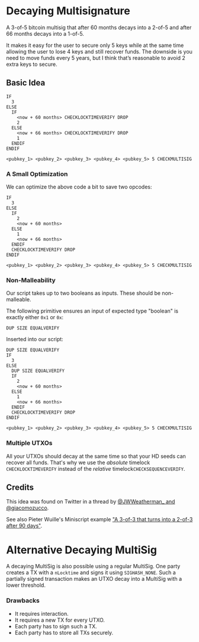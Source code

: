# Decaying Multisignature 

A 3-of-5 bitcoin multisig that after 60 months decays into a 2-of-5 and after 66 months decays into a 1-of-5.
 
It makes it easy for the user to secure only 5 keys while at the same time allowing the user to lose 4 keys and still recover funds.
The downside is you need to move funds every 5 years, but I think that’s reasonable to avoid 2 extra keys to secure.

## Basic Idea
```
IF
  3
ELSE
  IF
    <now + 60 months> CHECKLOCKTIMEVERIFY DROP
    2
  ELSE
    <now + 66 months> CHECKLOCKTIMEVERIFY DROP
    1
  ENDIF
ENDIF

<pubkey_1> <pubkey_2> <pubkey_3> <pubkey_4> <pubkey_5> 5 CHECKMULTISIG
```

### A Small Optimization
We can optimize the above code a bit to save two opcodes:
```
IF
  3
ELSE
  IF
    2
    <now + 60 months>
  ELSE
    1
    <now + 66 months>
  ENDIF
  CHECKLOCKTIMEVERIFY DROP
ENDIF

<pubkey_1> <pubkey_2> <pubkey_3> <pubkey_4> <pubkey_5> 5 CHECKMULTISIG
```

### Non-Malleability 
Our script takes up to two booleans as inputs. These should be non-malleable.

The following primitive ensures an input of expected type "boolean" is exactly either `0x1` or `0x`:

```
DUP SIZE EQUALVERIFY
```

Inserted into our script:
```
DUP SIZE EQUALVERIFY
IF
  3
ELSE
  DUP SIZE EQUALVERIFY
  IF
    2
    <now + 60 months>
  ELSE
    1
    <now + 66 months>
  ENDIF
  CHECKLOCKTIMEVERIFY DROP
ENDIF

<pubkey_1> <pubkey_2> <pubkey_3> <pubkey_4> <pubkey_5> 5 CHECKMULTISIG
```


### Multiple UTXOs 
All your UTXOs should decay at the same time so that your HD seeds can recover all funds. That's why we use the *absolute* timelock `CHECKLOCKTIMEVERIFY` instead of the *relative* timelock`CHECKSEQUENCEVERIFY`.


## Credits 
This idea was found on Twitter in a thread by [@JWWeatherman_ and @giacomozucco](https://twitter.com/JWWeatherman_/status/1249101431161774080).

See also Pieter Wuille's Miniscript example ["A 3-of-3 that turns into a 2-of-3 after 90 days"](http://bitcoin.sipa.be/miniscript/).



# Alternative Decaying MultiSig
A decaying MultiSig is also possible using a regular MultiSig. One party creates a TX with a `nLocktime` and signs it using `SIGHASH_NONE`. Such a partially signed transaction makes an UTXO decay into a MultiSig with a lower threshold.

### Drawbacks 
- It requires interaction. 
- It requires a new TX for every UTXO. 
- Each party has to sign such a TX. 
- Each party has to store all TXs securely.
